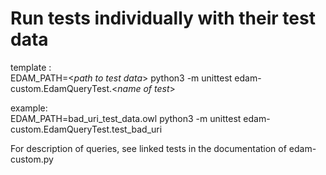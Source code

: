 # Run tests individually with their test data

template :\
EDAM_PATH=<_path to test data_> python3 -m unittest edam-custom.EdamQueryTest.<_name of test_> 


example:\
EDAM_PATH=bad_uri_test_data.owl python3 -m unittest edam-custom.EdamQueryTest.test_bad_uri

For description of queries, see linked tests in the documentation of edam-custom.py